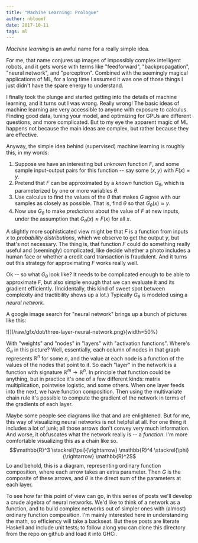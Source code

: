 ```yaml
---
title: "Machine Learning: Prologue"
author: nbloomf
date: 2017-10-11
tags: ml
---
```


*Machine learning* is an awful name for a really simple idea.

For me, that name conjures up images of impossibly complex intelligent robots, and it gets worse with terms like "feedforward", "backpropagation", "neural network", and "perceptron". Combined with the seemingly magical applications of ML, for a long time I assumed it was one of those things I just didn't have the spare energy to understand.

I finally took the plunge and started getting into the details of machine learning, and it turns out I was wrong. Really wrong! The basic ideas of machine learning are very accessible to anyone with exposure to calculus. Finding good data, tuning your model, and optimizing for GPUs are different questions, and more complicated. But to my eye the apparent magic of ML happens not because the main ideas are complex, but rather because they are effective.

Anyway, the simple idea behind (supervised) machine learning is roughly this, in my words:

1. Suppose we have an interesting but *unknown* function $F$, and some sample input-output pairs for this function -- say some $(x,y)$ with $F(x) = y$.
2. Pretend that $F$ can be approximated by a *known* function $G_\theta$, which is parameterized by one or more variables $\theta$.
3. Use calculus to find the values of the $\theta$ that makes $G$ agree with our samples as closely as possible. That is, find $\theta$ so that $G_\theta(x) \approx y$.
4. Now use $G_\theta$ to make *predictions* about the value of $F$ at new inputs, under the assumption that $G_\theta(x) \approx F(x)$ for all $x$.

A slightly more sophisticated view might be that $F$ is a function from inputs $x$ to *probability distributions*, which we observe to get the output $y$, but that's not necessary. The thing is, that function $F$ could do something really useful and (seemingly) complicated, like decide whether a photo includes a human face or whether a credit card transaction is fraudulent. And it turns out this strategy for approximating $F$ works really well.

Ok -- so what $G_\theta$ look like? It needs to be complicated enough to be able to approximate $F$, but also simple enough that we can evaluate it and its gradient efficiently. (Incidentally, this kind of sweet spot between complexity and tractibility shows up a lot.) Typically $G_\theta$ is modeled using a *neural network*.

A google image search for "neural network" brings up a bunch of pictures like this:

<div class="figure">
![](/raw/gfx/dot/three-layer-neural-network.png){width=50%}
</div>

With "weights" and "nodes" in "layers" with "activation functions". Where's $G_\theta$ in this picture? Well, essentially, each column of nodes in that graph represents $\mathbb{R}^n$ for some $n$, and the value at each node is a function of the values of the nodes that point to it. So each "layer" in the network is a function with signature $\mathbb{R}^m \rightarrow \mathbb{R}^n$. In principle that function could be anything, but in practice it's one of a few different kinds: matrix multiplication, pointwise logistic, and some others. When one layer feeds into the next, we have function composition. Then using the multivariate chain rule it's possible to compute the gradient of the network in terms of the gradients of each layer.

Maybe some people see diagrams like that and are enlightened. But for me, this way of visualizing neural networks is not helpful at all. For one thing it includes a lot of junk; all those arrows don't convey very much information. And worse, it obfuscates what the network really is -- a *function*. I'm more comfortable visualizing this as a chain like so. $$\mathbb{R}^3 \stackrel{\psi}{\rightarrow} \mathbb{R}^4 \stackrel{\phi}{\rightarrow} \mathbb{R}^2$$ Lo and behold, this is a diagram, representing ordinary function composition, where each arrow takes an extra parameter. Then $G$ is the composite of these arrows, and $\theta$ is the direct sum of the parameters at each layer.

To see how far this point of view can go, in this series of posts we'll develop a crude algebra of neural networks. We'd like to think of a network as a function, and to build complex networks out of simpler ones with (almost) ordinary function composition. I'm mainly interested here in understanding the math, so efficiency will take a backseat. But these posts are literate Haskell and include unit tests; to follow along you can clone this directory from the repo on github and load it into GHCi.
